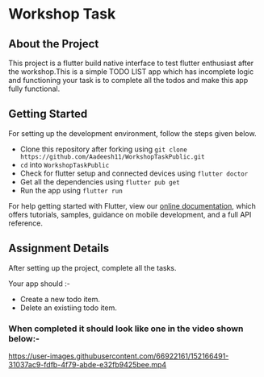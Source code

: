 # Workshop Task

## About the Project

This project is a flutter build native interface to test flutter enthusiast after the workshop.This is a simple TODO LIST app which has incomplete logic and functioning your task is to complete all the todos and make this app fully functional.

## Getting Started

For setting up the development environment, follow the steps given below.

- Clone this repository after forking using `git clone https://github.com/Aadeesh11/WorkshopTaskPublic.git`
- `cd` into `WorkshopTaskPublic`
- Check for flutter setup and connected devices using `flutter doctor`
- Get all the dependencies using `flutter pub get`
- Run the app using `flutter run`

For help getting started with Flutter, view our
[online documentation](https://flutter.dev/docs), which offers tutorials,
samples, guidance on mobile development, and a full API reference.

## Assignment Details

After setting up the project, complete all the tasks.

Your app should :-

- Create a new todo item.
- Delete an existiing todo item.

### When completed it should look like one in the video shown below:-

https://user-images.githubusercontent.com/66922161/152166491-31037ac9-fdfb-4f79-abde-e32fb9425bee.mp4
